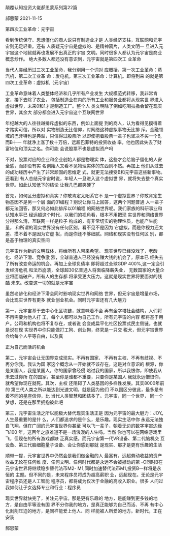 颠覆认知投资大佬郝思蒙系列第22篇

郝思蒙 2021-11-15

﻿第四次工业革命：元宇宙

看到传统保守、思想僵化的商人说只有制造业才是 人类经济支柱，互联网和元宇宙则无足轻重。还有 人质疑元宇宙是虚拟的、是精神鸦片，人类文明一 旦进入元宇宙这个地狱就再也发展不出真正的宇宙 文明。同时很多人都认为元宇宙是商业概念炒作。 绝大多数人都还没有意识到，元宇宙就是第四次工 业革命

当代人类经历过三次工业革命，我分别用一个词对 应概括，第一次工业革命：蒸汽机，第二次工业革 命：发电机，第三次工业革命：计算机。即将到来 的就是第四次工业革命：虚拟机（元宇宙）

工业革命意味着人类整体经济和几乎所有产业发生 大规模范式转移，我非常肯定，接下去除了农业， 包括制造业在内的所有工业和服务业都将从现实世 界进入虚拟世界，未来0和1才是制造工厂。整个人 类文明除了例如吃喝拉撒会留在现实世界，其余大 部分都会进入元宇宙这个互联网世界

年纪越大的人往往越排斥虚拟的东西，例如上面提 到的商人，认为看得见摸得着才踏实可信，所以对 实物制造无比信仰，对网络这种虚拟事物无比排 斥。金融领域的巴菲特也是典型，只信得过股票所 以即使抱着股票一辈子也坚决不买一个B,而B十一 年就净上涨了数十万倍，远超巴菲特的投资收益 率，他也因此失去了财富地位和顶尖之名。你可能 会说股票不也是虚拟资产吗

不对，股票对应的企业和企业创始人都是物理实 体，这些才会给脑子僵化的人安全感，而即没有实 名创始人又看不见物理实体的东西则不然。再加上 他们从过去的成功经历中产生了非常顽固的思维定 式，就更无法接受B和元宇宙这些新事物。还看到 有人总结元宇宙时说，年轻人一旦进入这个虚拟世 界，就将失去整个真实世界。如此认知低下的结论 让我几巴都笑硬了

首先，如何区分虚拟和真实？你敢肯定太阳系它不 是一个虚拟世界？你敢肯定生物基因不是另一个层 面的01编程？别说让你马上回答，这两个问题普通 人一辈子都无法回答，那又何必如此排斥以01编程 的网络世界呢。我们家族的科研事业和认知水平已 经远超这个时代，以我们的视角看，根本不用把现 实世界和网络世界分得那么清，互联网一样是粒子 构成的，有非常切实的物理性质，也能产生能量， 和所谓的现实世界没有任何区别。看不见不是因为 它虚拟，而是你视力还太差、摸不着不是因为它虚 拟，而是你还不够细腻。网络和现实没有任何区 别，都是基于物理的真实空间

元宇宙作为新的文明载体，将给所有人带来希望。 现实世界已经没戏了，老酸化、经济下滑、竞争激 烈，全球普通人已经没有赚大钱的机会了，原本已 经失去了所有改变命运的机会。再加上全球负债率 即将超过全球GDP 400%,这一定会引发经济危机 和法币崩溃，全球超30亿普通人将面临降薪失业， 无数国家的大量企业将面临破产，所有人的生存都 将承受更大压力。这就是现实世界将要面对的残酷 未来。改变这一切的就是元宇宙

虽然老龄化和经济下滑会同时影响现实世界和网络 世界，但元宇宙是增量市场，会比现实世界有更多 就业创业机会。同时元宇宙还有几大魅力

第一，元宇宙基于去中心化区块链，就意味着不会 再有金字塔社会结构，人们将不再需要为他人打 工，每个人都可以为自己工作，所有元宇宙的内容 都将基于用户。公司和机构也将不复存在，或者说 会变成扁平化社区投票式民主侧链。也就是说在现 实世界中你只能做打工狗、创业狗，终究是一只交 税犬，但元宇宙世界会给每个人平等自由，以及真

正为自己而活的机会

第二，元宇宙会让无国界变成现实。不再有国家、 不再有主权、不再有歧视、不再分你我。我认为国 家这个概念从一开始就不该存在，这是对立意识的 根源，你是某国人，我是某国人，你的国家曾经侵 略过我的国家，所以我恨你，即使我从未去过你所 在的国家，甚至你是谁都不重要，只要你是某国人 我就永远憎恨你，就希望你现在就死。其次，主权 还阻碍了人类基因的多样性发展。其实8000年前的 第三代人类之所以能达到光速文明，就是因为他们 不以国区分彼此，最多是有着不同的星座信仰，比 当代人类智慧和团结多了。元宇宙，同一个世界， 同一个梦想，还是在那里拥抱彼此吧

第三，元宇宙生活之所以能极大替代现实生活正是 因为元宇宙的最大魅力：JOYₒ人生最重要的是什 么，人们都追求的是什么，是乐趣。现实生活中你 永远无法独自飞翔，但在广阔的元宇宙世界你甚至 可以飞一辈子，朝着无边的数字宇宙边缘飞100 年，这百年之旅难道不是一场浪漫的人生吗。当然 你也可以在网络游戏里飞，但现在的所有游戏都缺 乏真实感。而元宇宙第一代VR设备、第二代脑机交 互设备、第三代脑细胞量子设备、会让你感到那就 是现实、那才是更有乐趣的生活

顺带一提，元宇宙世界中仍然会是我们做金融的人 最富有，远超劳动收益的资产收益无论在任何维 度、任何文明、任何时代都是永远不会被撼动的第 -O同时B在元宇宙世界将继续稳步替代法币M2- M1,同时加速替代法币M1,投资B一样将是永恒的 主题。但不同的是，未来程序员将成为超高薪职 业，远超现在。无论是元宇宙程序员还是人工智能 程序员，都将成为仅次于金融的高收入职业。很多 人问过我如何让子女选择专业和行业：程序员

现实世界就快完了，关注元宇宙。那是更有乐趣的 地方，是能赚到更多钱的地方，是自由平等没有国 界不分你我的地方，是真正能够为自己而活、不再 有中心化剥削压迫的地方，是同样能爱上他人、同 样能被人所爱的地方。新时代，正在安装

郝思蒙

